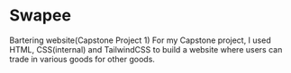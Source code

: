 # Swapee
Bartering website(Capstone Project 1)
For my Capstone project, I used HTML, CSS(internal) and TailwindCSS to build a website where users can trade in various goods for other goods.